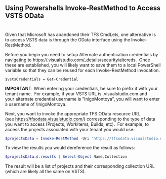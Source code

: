 

## Using Powershells Invoke-RestMethod to Access VSTS OData
#
Given that Microsoft has abandoned their TFS CmdLets, one alternative is to access VSTS data is through the OData interface using the Invoke-RestMethod.

Before you begin you need to setup Alternate authentication credentials by navigating to https://<yourtenant>.visualstudio.com/_details/security/altcreds.  Once these are established, you will likely want to save them to a local PowerShell variable so that they can be reused for each Invoke-RestMethod invocation.

```
$vstsCredentials = Get-Credential
```

**IMPORTANT**: When entering your credentials, be sure to prefix it with your tenant name.  For example, if your VSTS URL is <domain>.visualstudio.com and your alternate credential username is "InigoMontoya", you will want to enter a username of <domain>\\InigoMontoya.

Next, you want to invoke the appropriate TFS OData resource URL (see https://tfsodata.visualstudio.com/) corresponding to the type of data you want to access (Projects, WorkItems, Builds, etc).  For example, to access the projects associated with your tenant you would use:

```powershell
$projectsData = Invoke-RestMethod -Uri 'https://tfsodata.visualstudio.com/DefaultCollection/Projects?$format=json' -Credential $vstsCredentials
```

To view the results you would dereference the result as follows:

```powershell
$projectsData.d.results | Select-Object Name,Collection
```

The result will be a list of projects and their corresponding collection URL (which are likely all the same on VSTS).
